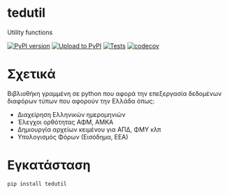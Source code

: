# tedutil

Utility functions

[![PyPI version](https://badge.fury.io/py/tedutil.svg)](https://badge.fury.io/py/tedutil)
[![Upload to PyPI](https://github.com/tedlaz/tedutil/actions/workflows/python-publish.yml/badge.svg)](https://github.com/tedlaz/tedutil/actions/workflows/python-publish.yml)
[![Tests](https://github.com/tedlaz/tedutil/actions/workflows/python-testing.yml/badge.svg)](https://github.com/tedlaz/tedutil/actions/workflows/python-testing.yml)
[![codecov](https://codecov.io/gh/tedlaz/tedutil/branch/master/graph/badge.svg)](https://codecov.io/gh/tedlaz/tedutil)

# Σχετικά

Βιβλιοθήκη γραμμένη σε python που αφορά την επεξεργασία δεδομένων διαφόρων τύπων που αφορούν την Ελλάδα όπως:

- Διαχείρηση Ελληνικών ημερομηνιών
- Έλεγχοι ορθότητας ΑΦΜ, ΑΜΚΑ
- Δημιουργία αρχείων κειμένου για ΑΠΔ, ΦΜΥ κλπ
- Υπολογισμός Φόρων (Εισόδημα, ΕΕΑ)

# Εγκατάσταση

```bash
pip install tedutil
```

